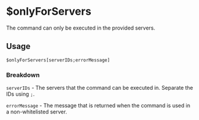 # $onlyForServers
The command can only be executed in the provided servers.

## Usage
```
$onlyForServers[serverIDs;errorMessage]
```

### Breakdown
`serverIDs` - The servers that the command can be executed in. Separate the IDs using `;`.

`errorMessage` - The message that is returned when the command is used in a non-whitelisted server.
